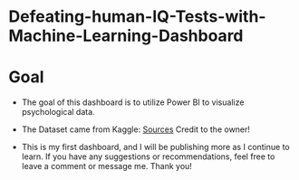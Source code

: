 # Defeating-human-IQ-Tests-with-Machine-Learning-Dashboard

# Goal 
- The goal of this dashboard is to utilize Power BI to visualize psychological data.

- The Dataset came from Kaggle: [Sources](https://www.kaggle.com/datasets/yamqwe/training-ml-models-to-defeat-human-iq-tests?resource=download&SSORegistrationToken=CfDJ8OcRN0mUBbxAqsJzAftTVUr-SfGmutH5PpxYFaYMjA5ZryYToTLPsOBqGl0P8szw3AaF0_zIU1fKR74LTQC4ynJOEDpCL8Dds4ovqiNOmRccyzgjg2nkofkt7X51Zv5s4GpB_cldoYeBxbS0hzW_ahPOrZZT4Ga59fz30D1Pv6i5pYmGu9gWBWaeOoUKO2YGUV6T8ZzZko4PAHb7CCAFINaJDip1f2hX8Vv7Y_zv4GnYe3UKRC91otbbPbcU-sCoLO9gtPNulU4bolVPnFM3cisSuz60Sl4NiShbm2Vne_T4usQM0jEZs6X33X6yQU2jchouR1UmppNfUnzkHyZ4st4vwgIn&DisplayName=JUNIREY%20ALMORADIE)
Credit to the owner! 

- This is my first dashboard, and I will be publishing more as I continue to learn. If you have any suggestions or recommendations, feel free to leave a comment or message me. Thank you!
